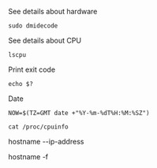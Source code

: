See details about hardware 

````
sudo dmidecode
````

See details about CPU
````
lscpu
````

Print exit code
````
echo $?
````

Date

````
NOW=$(TZ=GMT date +"%Y-%m-%dT%H:%M:%SZ")
````

````
cat /proc/cpuinfo
````

hostname --ip-address

hostname -f

